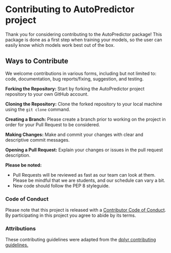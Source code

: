 # Contributing to AutoPredictor project

Thank you for considering contributing to the AutoPredictor package! This package is done as a first step when training your models, so the user can easily know which models work best out of the box.

## Ways to Contribute

We welcome contributions in various forms, including but not limited to: code, documentation, bug reports/fixing, suggestion, and testing.

**Forking the Repository:** Start by forking the AutoPredictor project repository to your own GitHub account.

**Cloning the Repository:** Clone the forked repository to your local machine using the `git clone` command.

**Creating a Branch:** Please create a branch prior to working on the project in order for your Pull Request to be considered.

**Making Changes:** Make and commit your changes with clear and descriptive commit messages.

**Opening a Pull Request:** Explain your changes or issues in the pull request description.

**Please be noted:**

-   Pull Requests will be reviewed as fast as our team can look at them. Please be mindful that we are students, and our schedule can vary a bit.
-   New code should follow the PEP 8 styleguide.

### Code of Conduct

Please note that this project is released with a [Contributor Code of Conduct](CODE_OF_CONDUCT.md). By participating in this project you agree to abide by its terms.

### Attributions

These contributing guidelines were adapted from the [dplyr contributing guidelines.](https://github.com/tidyverse/dplyr/blob/main/.github/CONTRIBUTING.md)